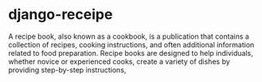 # django-receipe
A recipe book, also known as a cookbook, is a publication that contains a collection of recipes, cooking instructions, and often additional information related to food preparation. Recipe books are designed to help individuals, whether novice or experienced cooks, create a variety of dishes by providing step-by-step instructions, 
